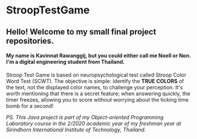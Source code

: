 # StroopTestGame

## Hello! Welcome to my small final project repositories. 

#### My name is Kavinnat Rawanggij, but you could either call me Noell or Non. I'm a digital engineering student from Thailand.

Stroop Test Game is based on neuropsychological test called Stroop Color Word Test (SCWT). The objective is simple: identify the **TRUE COLORS** of the text, not the displayed color names, to challenge your perception. It's worth mentioning that there is a secret feature; when answering quickly, the timer freezes, allowing you to score without worrying about the ticking time bomb for a second!

*PS. This Java project is part of my Object-oriented Programming Laboratory course in the 2/2020 academic year of my freshman year at Sirindhorn International Institute of Technology, Thailand.*
